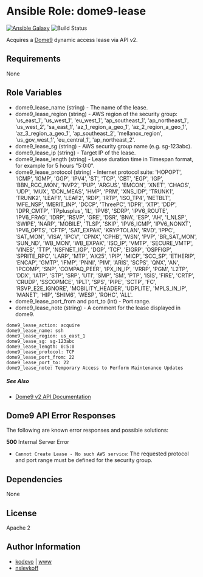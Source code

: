 # Ansible Role: dome9-lease

[![Ansible Galaxy](https://img.shields.io/badge/galaxy-kodevo.dome9--lease-blue.svg)](https://galaxy.ansible.com/kodevo/dome9-lease/)
![Build Status](https://travis-ci.org/kodevo/ansible-dome9-lease.svg?branch=master)

Acquires a [Dome9](https://dome9.com) dynamic access lease via API v2.

## Requirements

None

## Role Variables

* dome9_lease_name (string) - The name of the lease.
* dome9_lease_region (string) - AWS region of the security group: 'us_east_1', 'us_west_1', 'eu_west_1', 'ap_southeast_1', 'ap_northeast_1', 'us_west_2', 'sa_east_1', 'az_1_region_a_geo_1', 'az_2_region_a_geo_1', 'az_3_region_a_geo_1', 'ap_southeast_2', 'mellanox_region', 'us_gov_west_1', 'eu_central_1', 'ap_northeast_2'.
* dome9_lease_sg (string) - AWS security group name (e.g. sg-123abc).
* dome9_lease_ip (string) - Target IP of the lease.
* dome9_lease_length (string) - Lease duration time in Timespan format, for example for 5 hours "5:0:0".
* dome9_lease_protocol (string) - Internet protocol suite: 'HOPOPT', 'ICMP', 'IGMP', 'GGP', 'IPV4', 'ST', 'TCP', 'CBT', 'EGP', 'IGP', 'BBN_RCC_MON', 'NVP2', 'PUP', 'ARGUS', 'EMCON', 'XNET', 'CHAOS', 'UDP', 'MUX', 'DCN_MEAS', 'HMP', 'PRM', 'XNS_IDP', 'TRUNK1', 'TRUNK2', 'LEAF1', 'LEAF2', 'RDP', 'IRTP', 'ISO_TP4', 'NETBLT', 'MFE_NSP', 'MERIT_INP', 'DCCP', 'ThreePC', 'IDPR', 'XTP', 'DDP', 'IDPR_CMTP', 'TPplusplus', 'IL', 'IPV6', 'SDRP', 'IPV6_ROUTE', 'IPV6_FRAG', 'IDRP', 'RSVP', 'GRE', 'DSR', 'BNA', 'ESP', 'AH', 'I_NLSP', 'SWIPE', 'NARP', 'MOBILE', 'TLSP', 'SKIP', 'IPV6_ICMP', 'IPV6_NONXT', 'IPV6_OPTS', 'CFTP', 'SAT_EXPAK', 'KRYPTOLAN', 'RVD', 'IPPC', 'SAT_MON', 'VISA', 'IPCV', 'CPNX', 'CPHB', 'WSN', 'PVP', 'BR_SAT_MON', 'SUN_ND', 'WB_MON', 'WB_EXPAK', 'ISO_IP', 'VMTP', 'SECURE_VMTP', 'VINES', 'TTP', 'NSFNET_IGP', 'DGP', 'TCF', 'EIGRP', 'OSPFIGP', 'SPRITE_RPC', 'LARP', 'MTP', 'AX25', 'IPIP', 'MICP', 'SCC_SP', 'ETHERIP', 'ENCAP', 'GMTP', 'IFMP', 'PNNI', 'PIM', 'ARIS', 'SCPS', 'QNX', 'AN', 'IPCOMP', 'SNP', 'COMPAQ_PEER', 'IPX_IN_IP', 'VRRP', 'PGM', 'L2TP', 'DDX', 'IATP', 'STP', 'SRP', 'UTI', 'SMP', 'SM', 'PTP', 'ISIS', 'FIRE', 'CRTP', 'CRUDP', 'SSCOPMCE', 'IPLT', 'SPS', 'PIPE', 'SCTP', 'FC', 'RSVP_E2E_IGNORE', 'MOBILITY_HEADER', 'UDPLITE', 'MPLS_IN_IP', 'MANET', 'HIP', 'SHIM6', 'WESP', 'ROHC', 'ALL'.
* dome9_lease_port_from and port_to (int) - Port range.
* dome9_lease_note (string) - A comment for the lease displayed in dome9.

```
dome9_lease_action: acquire
dome9_lease_name: ssh
dome9_lease_region: us_east_1
dome9_lease_sg: sg-123abc
dome9_lease_length: 0:5:0
dome9_lease_protocol: TCP
dome9_lease_port_from: 22
dome9_lease_port_to: 22
dome9_lease_note: Temporary Access to Perform Maintenance Updates
```

##### See Also
* [Dome9 v2 API Documentation](https://github.com/Dome9/V2_API#aws-lease-create)

## Dome9 API Error Responses

The following are known error responses and possible solutions:

**500** Internal Server Error
* `Cannot Create Lease - No such AWS service`: The requested protocol and port range must be defined for the security group.

## Dependencies

None

## License

Apache 2

## Author Information

* [kodevo](https://github.com/kodevo) | [www](http://www.kodevo.com)
* [nslevkoff](https://github.com/nslevkoff)
